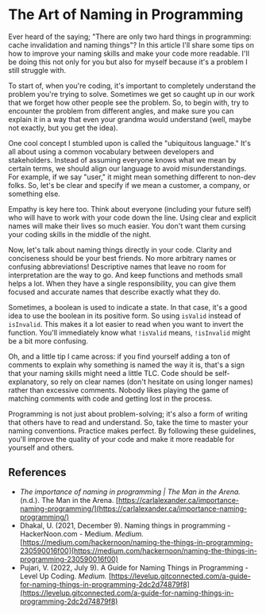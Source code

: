 # The Art of Naming in Programming

Ever heard of the saying; "There are only two hard things in programming: cache invalidation and naming things"? In this article I'll share some tips on how to improve your naming skills and make your code more readable. I'll be doing this not only for you but also for myself because it's a problem I still struggle with.

To start of, when you're coding, it's important to completely understand the problem you're trying to solve. Sometimes we get so caught up in our work that we forget how other people see the problem. So, to begin with, try to encounter the problem from different angles, and make sure you can explain it in a way that even your grandma would understand (well, maybe not exactly, but you get the idea).

One cool concept I stumbled upon is called the "ubiquitous language." It's all about using a common vocabulary between developers and stakeholders. Instead of assuming everyone knows what we mean by certain terms, we should align our language to avoid misunderstandings. For example, if we say "user," it might mean something different to non-dev folks. So, let's be clear and specify if we mean a customer, a company, or something else.

Empathy is key here too. Think about everyone (including your future self) who will have to work with your code down the line. Using clear and explicit names will make their lives so much easier. You don't want them cursing your coding skills in the middle of the night.

Now, let's talk about naming things directly in your code. Clarity and conciseness should be your best friends. No more arbitrary names or confusing abbreviations! Descriptive names that leave no room for interpretation are the way to go. And keep functions and methods small helps a lot. When they have a single responsibility, you can give them focused and accurate names that describe exactly what they do. 

Sometimes, a boolean is used to indicate a state. In that case, it's a good idea to use the boolean in its positive form. So using `isValid` instead of `isInvalid`. This makes it a lot easier to read when you want to invert the function. You'll immediately know what `!isValid` means, `!isInvalid` might be a bit more confusing.

Oh, and a little tip I came across: if you find yourself adding a ton of comments to explain why something is named the way it is, that's a sign that your naming skills might need a little TLC. Code should be self-explanatory, so rely on clear names (don't hesitate on using longer names) rather than excessive comments. Nobody likes playing the game of matching comments with code and getting lost in the process.

Programming is not just about problem-solving; it's also a form of writing that others have to read and understand. So, take the time to master your naming conventions. Practice makes perfect. By following these guidelines, you'll improve the quality of your code and make it more readable for yourself and others.

## References

-   _The importance of naming in programming | The Man in the Arena._ (n.d.). The Man in the Arena. [https://carlalexander.ca/importance-naming-programming/](https://carlalexander.ca/importance-naming-programming/)
-   Dhakal, U. (2021, December 9). Naming things in programming - HackerNoon.com - Medium. _Medium._ [https://medium.com/hackernoon/naming-the-things-in-programming-230590016f00](https://medium.com/hackernoon/naming-the-things-in-programming-230590016f00)
-   Pujari, V. (2022, July 9). A Guide for Naming Things in Programming - Level Up Coding. _Medium._ [https://levelup.gitconnected.com/a-guide-for-naming-things-in-programming-2dc2d74879f8](https://levelup.gitconnected.com/a-guide-for-naming-things-in-programming-2dc2d74879f8)
